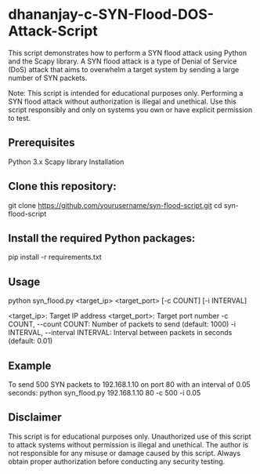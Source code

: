 # dhananjay-c-SYN-Flood-DOS-Attack-Script

This script demonstrates how to perform a SYN flood attack using Python and the Scapy library. A SYN flood attack is a type of Denial of Service (DoS) attack that aims to overwhelm a target system by sending a large number of SYN packets.

Note: This script is intended for educational purposes only. Performing a SYN flood attack without authorization is illegal and unethical. Use this script responsibly and only on systems you own or have explicit permission to test.


## Prerequisites
Python 3.x
Scapy library
Installation


## Clone this repository:
git clone https://github.com/yourusername/syn-flood-script.git
cd syn-flood-script


## Install the required Python packages:
pip install -r requirements.txt


## Usage
python syn_flood.py <target_ip> <target_port> [-c COUNT] [-i INTERVAL]

<target_ip>: Target IP address
<target_port>: Target port number
-c COUNT, --count COUNT: Number of packets to send (default: 1000)
-i INTERVAL, --interval INTERVAL: Interval between packets in seconds (default: 0.01)


## Example
To send 500 SYN packets to 192.168.1.10 on port 80 with an interval of 0.05 seconds:
python syn_flood.py 192.168.1.10 80 -c 500 -i 0.05


## Disclaimer
This script is for educational purposes only. Unauthorized use of this script to attack systems without permission is illegal and unethical. The author is not responsible for any misuse or damage caused by this script. Always obtain proper authorization before conducting any security testing.
